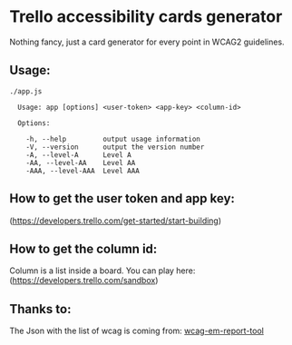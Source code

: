 Trello accessibility cards generator
=========

Nothing fancy, just a card generator for every point in WCAG2 guidelines.


Usage:
------
    ./app.js
    
      Usage: app [options] <user-token> <app-key> <column-id>
    
      Options:
    
        -h, --help         output usage information
        -V, --version      output the version number
        -A, --level-A      Level A
        -AA, --level-AA    Level AA
        -AAA, --level-AAA  Level AAA
        
      

How to get the user token and app key:
-------------------------------------- 

(https://developers.trello.com/get-started/start-building)


How to get the column id:
-------------------------
Column is a list inside a board. You can play here:
(https://developers.trello.com/sandbox)


Thanks to:
----------
The Json with the list of wcag is coming from: [wcag-em-report-tool](https://github.com/w3c/wcag-em-report-tool)


